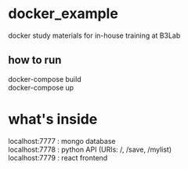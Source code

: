 # docker_example

docker study materials for in-house training at B3Lab

## how to run
docker-compose build  
docker-compose up

# what's inside
localhost:7777 : mongo database  
localhost:7778 : python API (URIs: /, /save, /mylist)  
localhost:7779 : react frontend
